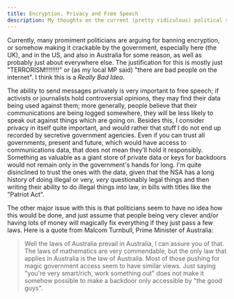 ```yaml
---
title: Encryption, Privacy and Free Speech
description: My thoughts on the current (pretty ridiculous) political situation surrounding government surveillance.
---
```


Currently, many promiment politicians are arguing for banning encryption, or somehow making it crackable by the government, especially here (the UK), and in the US, and also in Australia for some reason, as well as probably just about everywhere else.
The justification for this is mostly just "TERRORISM!!!!!!!!" or (as my local MP said) "there are bad people on the internet".
I think this is a *Really Bad Idea*.

The ability to send messages privately is very important to free speech; if activists or journalists hold controversial opinions, they may find their data being used against them; more generally, people believe that their communications are being logged somewhere, they will be less likely to speak out against things which are going on.
Besides this, I consider privacy in itself quite important, and would rather that stuff I do not end up recorded by secretive government agencies.
Even if you can trust all governments, present and future, which would have access to communications data, that does not mean they'll hold it responsibly.
Something as valuable as a giant store of private data or keys for backdoors would not remain only in the government's hands for long.
I'm quite disinclined to trust the ones with the data, given that the NSA has a long history of doing illegal or very, *very* questionably legal things and then writing their ability to do illegal things into law, in bills with titles like the "Patriot Act".

The other major issue with this is that politicians seem to have no idea how this would be done, and just assume that people being very clever and/or having lots of money will magically fix everything if they just pass a few laws.
Here is a quote from Malcom Turnbull, Prime Minister of Australia:
> Well the laws of Australia prevail in Australia, I can assure you of that. The laws of mathematics are very commendable, but the only law that applies in Australia is the law of Australia.
Most of those pushing for magic government access seem to have similar views.
Just saying "you're very smart/rich, work something out" does not make it somehow possible to make a backdoor only accessible by "the good guys".
